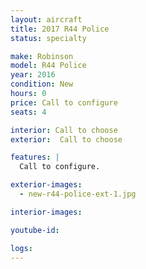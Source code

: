 ```yaml
---
layout: aircraft
title: 2017 R44 Police
status: specialty

make: Robinson
model: R44 Police
year: 2016
condition: New
hours: 0
price: Call to configure
seats: 4

interior: Call to choose
exterior:  Call to choose

features: |
  Call to configure.

exterior-images:
  - new-r44-police-ext-1.jpg

interior-images:

youtube-id:

logs:
---
```

